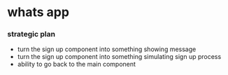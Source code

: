 # whats app


### strategic plan
- turn the sign up component into something showing message
- turn the sign up component into something simulating sign up process
- ability to go back to the main component